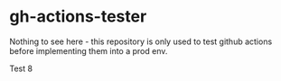 # gh-actions-tester
Nothing to see here - this repository is only used to test github actions before implementing them into a prod env.

Test 8